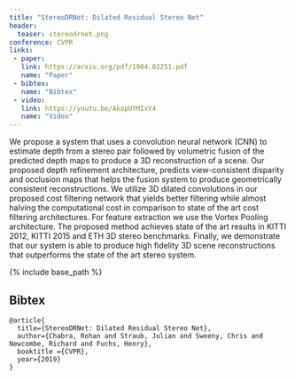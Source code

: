 ```yaml
---
title: "StereoDRNet: Dilated Residual Stereo Net"
header:
  teaser: stereodrnet.png
conference: CVPR
links: 
 - paper: 
   link: https://arxiv.org/pdf/1904.02251.pdf
   name: "Paper"
 - bibtex: 
   name: "Bibtex"
 - video: 
   link: https://youtu.be/AkopUYMIxV4 
   name: "Video"
---
```


We propose a system that uses a convolution neural network (CNN) to estimate depth from a stereo pair followed by volumetric fusion of the predicted depth maps to produce a 3D reconstruction of a scene. Our proposed depth refinement architecture, predicts view-consistent disparity and occlusion maps that helps the fusion system to produce geometrically consistent reconstructions. We utilize 3D dilated convolutions in our proposed cost filtering network that yields better filtering while almost halving the computational cost in comparison to state of the art cost filtering architectures. For feature extraction we use the Vortex Pooling architecture. The proposed method achieves state of the art results in KITTI 2012, KITTI 2015 and ETH 3D stereo benchmarks.  Finally, we demonstrate that our system is able to produce high fidelity 3D scene reconstructions that outperforms the state of the art stereo system.

{% include base_path %}

## Bibtex <a id="bibtex"></a>
```
@article{
  title={StereoDRNet: Dilated Residual Stereo Net},
  author={Chabra, Rohan and Straub, Julian and Sweeny, Chris and Newcombe, Richard and Fuchs, Henry},
  booktitle ={CVPR},
  year={2019}
}
```




